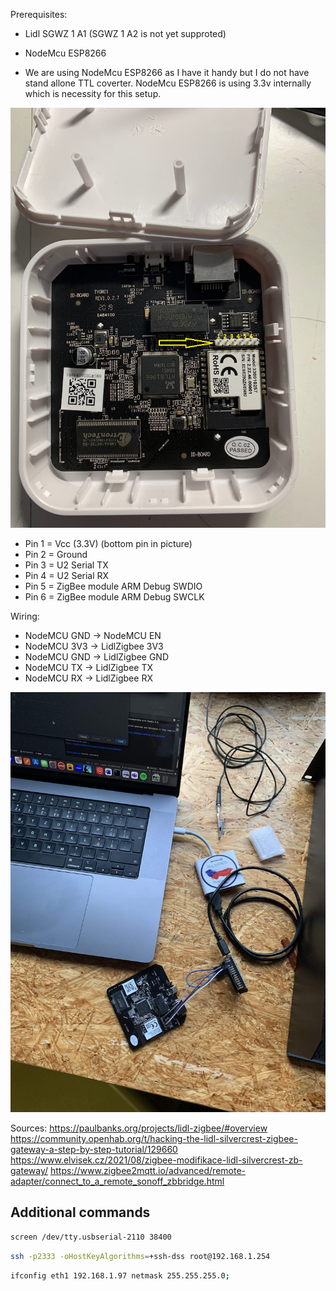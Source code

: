 

Prerequisites: 
- Lidl SGWZ 1 A1 (SGWZ 1 A2 is not yet supproted)
- NodeMcu ESP8266

- We are using NodeMcu ESP8266 as I have it handy but I do not have stand allone TTL coverter. NodeMcu ESP8266 is using 3.3v internally which is necessity for this setup.

![Config selection](./assets/pin-labels.png)

* Pin 1 = Vcc (3.3V) (bottom pin in picture)
* Pin 2 = Ground
* Pin 3 = U2 Serial TX
* Pin 4 = U2 Serial RX
* Pin 5 = ZigBee module ARM Debug SWDIO
* Pin 6 = ZigBee module ARM Debug SWCLK

Wiring:

* NodeMCU GND -> NodeMCU EN
* NodeMCU 3V3 -> LidlZigbee 3V3
* NodeMCU GND -> LidlZigbee GND
* NodeMCU TX -> LidlZigbee TX
* NodeMCU RX -> LidlZigbee RX

![Config selection](./assets/setup.jpg)

Sources: 
https://paulbanks.org/projects/lidl-zigbee/#overview
https://community.openhab.org/t/hacking-the-lidl-silvercrest-zigbee-gateway-a-step-by-step-tutorial/129660
https://www.elvisek.cz/2021/08/zigbee-modifikace-lidl-silvercrest-zb-gateway/
https://www.zigbee2mqtt.io/advanced/remote-adapter/connect_to_a_remote_sonoff_zbbridge.html

## Additional commands

```bash
screen /dev/tty.usbserial-2110 38400
```
```bash
ssh -p2333 -oHostKeyAlgorithms=+ssh-dss root@192.168.1.254
```
```bash
ifconfig eth1 192.168.1.97 netmask 255.255.255.0;
```

